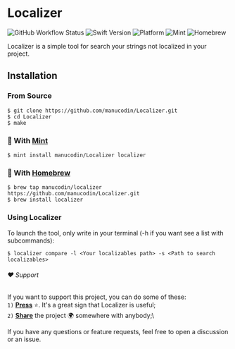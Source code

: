 # Localizer
![GitHub Workflow Status](https://img.shields.io/github/actions/workflow/status/manucodin/Localizer/main.yml?label=Testing&logo=GitHub&style=for-the-badge) ![Swift Version](https://img.shields.io/badge/Swift-5.5-blue?style=for-the-badge&logo=swift) ![Platform](https://img.shields.io/badge/Platform-macOS-orange?style=for-the-badge&logo=apple) ![Mint](https://img.shields.io/badge/Mint-darkgreen?logo=leaflet&logoColor=white&style=for-the-badge) ![Homebrew](https://img.shields.io/badge/Homebrew-orange?logo=Homebrew&logoColor=white&style=for-the-badge)


Localizer is a simple tool for search your strings not localized in your project.

## Installation

### From Source

````
$ git clone https://github.com/manucodin/Localizer.git
$ cd Localizer
$ make
````
### 🌱 With [Mint](https://github.com/yonaskolb/Mint)
````
$ mint install manucodin/Localizer localizer
````
### 🍺 With [Homebrew](https://brew.sh/index_es)
````
$ brew tap manucodin/localizer https://github.com/manucodin/Localizer.git
$ brew install localizer
````

### Using Localizer

To launch the tool, only write in your terminal (-h if you want see a list with subcommands):
````
$ localizer compare -l <Your localizables path> -s <Path to search localizables>
````

###### ❤️ Support

If you want to support this project, you can do some of these:\
`1)` <ins><b>Press</b></ins> ⭐️. It's a great sign that Localizer is useful;\
`2)` <ins><b>Share</b></ins> the project 🌍 somewhere with anybody;\

If you have any questions or feature requests, feel free to open a discussion or an issue.
